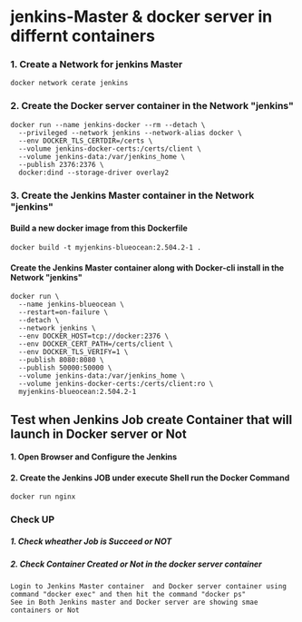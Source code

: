 # jenkins-Master & docker server in differnt containers

### 1. Create a Network for jenkins Master
```
docker network cerate jenkins
```
### 2. Create the Docker server container in the Network "jenkins"
```
docker run --name jenkins-docker --rm --detach \
  --privileged --network jenkins --network-alias docker \
  --env DOCKER_TLS_CERTDIR=/certs \
  --volume jenkins-docker-certs:/certs/client \
  --volume jenkins-data:/var/jenkins_home \
  --publish 2376:2376 \
  docker:dind --storage-driver overlay2
```
### 3. Create the Jenkins Master container in the Network "jenkins"

#### Build a new docker image from this Dockerfile
```
docker build -t myjenkins-blueocean:2.504.2-1 .
```
#### Create the Jenkins Master container along with Docker-cli install in the Network "jenkins"
```
docker run \
  --name jenkins-blueocean \
  --restart=on-failure \
  --detach \
  --network jenkins \
  --env DOCKER_HOST=tcp://docker:2376 \
  --env DOCKER_CERT_PATH=/certs/client \
  --env DOCKER_TLS_VERIFY=1 \
  --publish 8080:8080 \
  --publish 50000:50000 \
  --volume jenkins-data:/var/jenkins_home \
  --volume jenkins-docker-certs:/certs/client:ro \
  myjenkins-blueocean:2.504.2-1
```
## Test when Jenkins Job create Container that will launch in Docker server or Not

#### 1. Open Browser and Configure the Jenkins
#### 2. Create the Jenkins JOB under execute Shell run the Docker Command
```
docker run nginx
```
### Check UP
##### 1. Check wheather Job is Succeed or NOT
##### 2. Check Container Created or Not in the docker server container
```
Login to Jenkins Master container  and Docker server container using command "docker exec" and then hit the command "docker ps"
See in Both Jenkins master and Docker server are showing smae containers or Not
```

